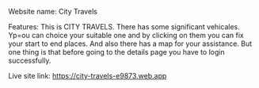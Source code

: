 Website name: City Travels

Features: This is CITY TRAVELS. There has some significant vehicales. Yp=ou can choice your suitable one and by clicking on them you can fix your start to end places. And also there has a map for your assistance. But one thing is that before going to the details page you have to login successfully.


Live site link:  https://city-travels-e9873.web.app
